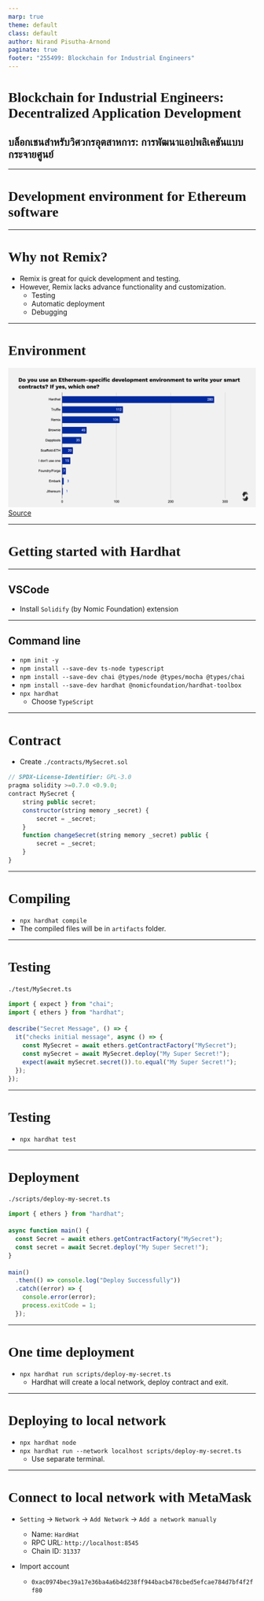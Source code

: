 ```yaml
---
marp: true
theme: default
class: default
author: Nirand Pisutha-Arnond
paginate: true
footer: "255499: Blockchain for Industrial Engineers"
---
```


<style>
@import url('https://fonts.googleapis.com/css2?family=Prompt:ital,wght@0,100;0,300;0,400;0,700;1,100;1,300;1,400;1,700&display=swap');

    :root {
    font-family: Prompt;
    --hl-color: #D57E7E;
}
h1 {
  font-family: Prompt
}
</style>

# Blockchain for Industrial Engineers: Decentralized Application Development

## บล็อกเชนสำหรับวิศวกรอุตสาหการ: การพัฒนาแอปพลิเคชันแบบกระจายศูนย์

---

# Development environment for Ethereum software

---

# Why not Remix?

- Remix is great for quick development and testing.
- However, Remix lacks advance functionality and customization.
  - Testing
  - Automatic deployment
  - Debugging

---

# Environment

![width:800](./img/eth_ide.png)
[Source](https://blog.soliditylang.org/2022/02/07/solidity-developer-survey-2021-results/)

---

# Getting started with Hardhat

---

## VSCode

- Install `Solidify` (by Nomic Foundation) extension

---

## Command line

- `npm init -y`
- `npm install --save-dev ts-node typescript`
- `npm install --save-dev chai @types/node @types/mocha @types/chai`
- `npm install --save-dev hardhat @nomicfoundation/hardhat-toolbox`
- `npx hardhat`
  - Choose `TypeScript`

---

# Contract

- Create `./contracts/MySecret.sol`

```js
// SPDX-License-Identifier: GPL-3.0
pragma solidity >=0.7.0 <0.9.0;
contract MySecret {
    string public secret;
    constructor(string memory _secret) {
        secret = _secret;
    }
    function changeSecret(string memory _secret) public {
        secret = _secret;
    }
}
```

---

# Compiling

- `npx hardhat compile`
- The compiled files will be in `artifacts` folder.

---

# Testing

`./test/MySecret.ts`

```js
import { expect } from "chai";
import { ethers } from "hardhat";

describe("Secret Message", () => {
  it("checks initial message", async () => {
    const MySecret = await ethers.getContractFactory("MySecret");
    const mySecret = await MySecret.deploy("My Super Secret!");
    expect(await mySecret.secret()).to.equal("My Super Secret!");
  });
});
```

---

# Testing

- `npx hardhat test`

---

# Deployment

`./scripts/deploy-my-secret.ts`

```js
import { ethers } from "hardhat";

async function main() {
  const Secret = await ethers.getContractFactory("MySecret");
  const secret = await Secret.deploy("My Super Secret!");
}

main()
  .then(() => console.log("Deploy Successfully"))
  .catch((error) => {
    console.error(error);
    process.exitCode = 1;
  });
```

---

# One time deployment

- `npx hardhat run scripts/deploy-my-secret.ts`
  - Hardhat will create a local network, deploy contract and exit.

---

# Deploying to local network

- `npx hardhat node`
- `npx hardhat run --network localhost scripts/deploy-my-secret.ts`
  - Use separate terminal.

---

# Connect to local network with MetaMask

- `Setting` -> `Network` -> `Add Network` -> `Add a network manually`

  - Name: `HardHat`
  - RPC URL: `http://localhost:8545`
  - Chain ID: `31337`

- Import account
  - `0xac0974bec39a17e36ba4a6b4d238ff944bacb478cbed5efcae784d7bf4f2ff80`
